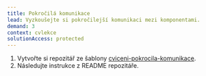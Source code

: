 ```yaml
---
title: Pokročilá komunikace
lead: Vyzkoušejte si pokročilejší komunikaci mezi komponentami.
demand: 3
context: cvlekce
solutionAccess: protected
---
```


1. Vytvořte si repozitář ze šablony [cviceni-pokrocila-komunikace](https://github.com/Czechitas-podklady-WEB/cviceni-pokrocila-komunikace).
1. Následujte instrukce z README repozitáře.
